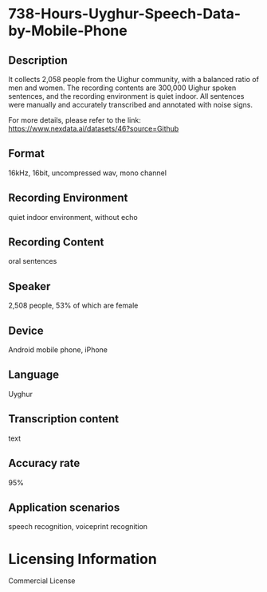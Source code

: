 # 738-Hours-Uyghur-Speech-Data-by-Mobile-Phone


## Description
It collects 2,058 people from the Uighur community, with a balanced ratio of men and women. The recording contents are 300,000 Uighur spoken sentences, and the recording environment is quiet indoor. All sentences were manually and accurately transcribed and annotated with noise signs.

For more details, please refer to the link: https://www.nexdata.ai/datasets/46?source=Github


## Format
16kHz, 16bit, uncompressed wav, mono channel

## Recording Environment
quiet indoor environment, without echo

## Recording Content
oral sentences

## Speaker
2,508 people, 53% of which are female

## Device
Android mobile phone, iPhone

## Language
Uyghur

## Transcription content
text

## Accuracy rate
95%

## Application scenarios
speech recognition, voiceprint recognition


# Licensing Information
Commercial License
